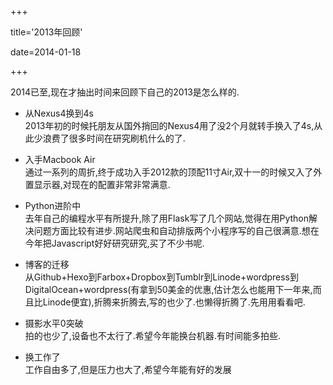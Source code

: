 +++

title='2013年回顾'

date=2014-01-18

+++





2014已至,现在才抽出时间来回顾下自己的2013是怎么样的.

  * 从Nexus4换到4s  
    2013年初的时候托朋友从国外捎回的Nexus4用了没2个月就转手换入了4s,从此少浪费了很多时间在研究刷机什么的了.

  * 入手Macbook Air  
    通过一系列的周折,终于成功入手2012款的顶配11寸Air,双十一的时候又入了外置显示器,对现在的配置非常非常满意.

  * Python进阶中  
    去年自己的编程水平有所提升,除了用Flask写了几个网站,觉得在用Python解决问题方面比较有进步.网站爬虫和自动排版两个小程序写的自己很满意.想在今年把Javascript好好研究研究,买了不少书呢.

  * 博客的迁移  
    从Github+Hexo到Farbox+Dropbox到Tumblr到Linode+wordpress到DigitalOcean+wordpress(有拿到50美金的优惠,估计怎么也能用下一年来,而且比Linode便宜),折腾来折腾去,写的也少了.也懒得折腾了.先用用看看吧.

  * 摄影水平0突破  
    拍的也少了,设备也不太行了.希望今年能换台机器.有时间能多拍些.

  * 换工作了  
    工作自由多了,但是压力也大了,希望今年能有好的发展